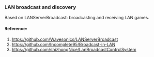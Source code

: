 ### LAN broadcast and discovery

Based on LANServerBroadcast: broadcasting and receiving LAN games.

#### Reference:
  1. https://github.com/Wavesonics/LANServerBroadcast
  2. https://github.com/Incomplete95/Broadcast-in-LAN
  3. https://github.com/shizhongNice/LanBroadcastControlSystem
